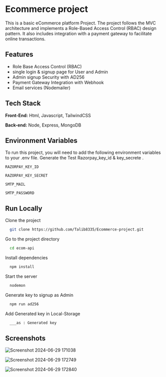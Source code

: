 
# Ecommerce project

This is a basic eCommerce platform Project. The project follows the MVC architecture and implements a Role-Based Access Control (RBAC) design pattern. It also includes integration with a payment gateway to facilitate online transactions.


## Features

- Role Base Access Control (RBAC)
- single login & signup page for User and Admin
- Admin signup Security with AD256
- Payment Gateway Integration with Webhook
- Email services (Nodemailer)


## Tech Stack

**Front-End:** Html, Javascript, TailwindCSS

**Back-end:** Node, Express, MongoDB


## Environment Variables

To run this project, you will need to add the following environment variables to your .env file. 
Generate the Test Razorpay_key_id & key_secrete .

`RAZORPAY_KEY_ID` 

`RAZORPAY_KEY_SECRET`

`SMTP_MAIL`

`SMTP_PASSWORD`

## Run Locally

Clone the project

```bash
  git clone https://github.com/Talib8335/Ecommerce-project.git
```

Go to the project directory

```bash
  cd ecom-api
```

Install dependencies

```bash
  npm install
```

Start the server

```bash
  nodemon
```
Generate key to signup as Admin

```bash
  npm run ad256
```

Add Generated key in Local-Storage

```bash
  ___as : Generated key
```
## Screenshots
![Screenshot 2024-06-29 171038](https://github.com/Talib8335/Ecommerce-project/assets/173677170/2365483f-ec92-40cb-aca7-7661a518a0f2)

![Screenshot 2024-06-29 172749](https://github.com/Talib8335/Ecommerce-project/assets/173677170/b9b58ddd-0325-4521-9ced-1d04784e9fc6)

![Screenshot 2024-06-29 172840](https://github.com/Talib8335/Ecommerce-project/assets/173677170/d7995966-14b0-4081-886a-c7e0fa65ef66)

